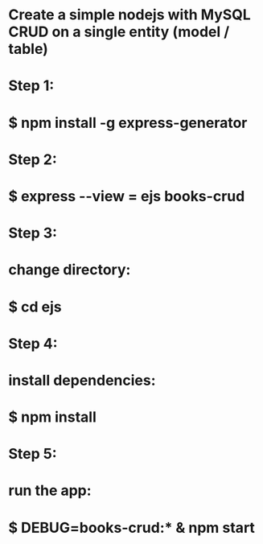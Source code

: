 # Create a simple nodejs with MySQL CRUD on a single entity (model / table)

# Step 1:
#   $ npm install -g express-generator
    
# Step 2:
#   $ express --view = ejs books-crud
# Step 3:
#   change directory:
#   $ cd ejs

# Step 4:
#   install dependencies:
#   $ npm install

# Step 5:
#   run the app:
#   $ DEBUG=books-crud:* & npm start